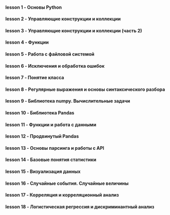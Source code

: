 #### **lesson 1** - Основы Python
#### **lesson 2** - Управляющие конструкции и коллекции
#### **lesson 3** - Управляющие конструкции и коллекции (часть 2)
#### **lesson 4** - Функции
#### **lesson 5** - Работа с файловой системой
#### **lesson 6** - Исключения и обработка ошибок
#### **lesson 7** - Понятие класса
#### **lesson 8** - Регулярные выражения и основы синтаксического разбора
#### **lesson 9** - Библиотека numpy. Вычислительные задачи
#### **lesson 10** - Библиотека Pandas
#### **lesson 11** - Функции и работа с данными
#### **lesson 12** - Продвинутый Pandas
#### **lesson 13** - Основы парсинга и работы с API
#### **lesson 14** - Базовые понятия статистики
#### **lesson 15** - Визуализация данных
#### **lesson 16** - Случайные события. Случайные величины
#### **lesson 17** - Корреляция и корреляционный анализ
#### **lesson 18** - Логистическая регрессия и дискриминантный анализ
